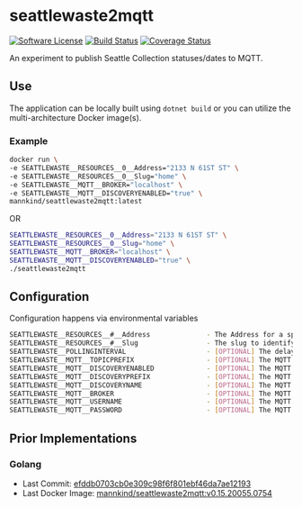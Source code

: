 # seattlewaste2mqtt

[![Software
License](https://img.shields.io/badge/License-MIT-orange.svg?style=flat-square)](https://github.com/mannkind/seattlewaste2mqtt/blob/master/LICENSE.md)
[![Build Status](https://github.com/mannkind/seattlewaste2mqtt/workflows/Main%20Workflow/badge.svg)](https://github.com/mannkind/seattlewaste2mqtt/actions)
[![Coverage Status](https://img.shields.io/codecov/c/github/mannkind/seattlewaste2mqtt/master.svg)](http://codecov.io/github/mannkind/seattlewaste2mqtt?branch=master)

An experiment to publish Seattle Collection statuses/dates to MQTT.

## Use

The application can be locally built using `dotnet build` or you can utilize the multi-architecture Docker image(s).

### Example

```bash
docker run \
-e SEATTLEWASTE__RESOURCES__0__Address="2133 N 61ST ST" \
-e SEATTLEWASTE__RESOURCES__0__Slug="home" \
-e SEATTLEWASTE__MQTT__BROKER="localhost" \
-e SEATTLEWASTE__MQTT__DISCOVERYENABLED="true" \
mannkind/seattlewaste2mqtt:latest
```

OR

```bash
SEATTLEWASTE__RESOURCES__0__Address="2133 N 61ST ST" \
SEATTLEWASTE__RESOURCES__0__Slug="home" \
SEATTLEWASTE__MQTT__BROKER="localhost" \
SEATTLEWASTE__MQTT__DISCOVERYENABLED="true" \
./seattlewaste2mqtt 
```


## Configuration

Configuration happens via environmental variables

```bash
SEATTLEWASTE__RESOURCES__#__Address              - The Address for a specific collection
SEATTLEWASTE__RESOURCES__#__Slug                 - The slug to identify the specific address
SEATTLEWASTE__POLLINGINTERVAL                    - [OPTIONAL] The delay between collection lookups, defaults to "0.08:03:31"
SEATTLEWASTE__MQTT__TOPICPREFIX                  - [OPTIONAL] The MQTT topic on which to publish the collection lookup results, defaults to "home/seattle_waste"
SEATTLEWASTE__MQTT__DISCOVERYENABLED             - [OPTIONAL] The MQTT discovery flag for Home Assistant, defaults to false
SEATTLEWASTE__MQTT__DISCOVERYPREFIX              - [OPTIONAL] The MQTT discovery prefix for Home Assistant, defaults to "homeassistant"
SEATTLEWASTE__MQTT__DISCOVERYNAME                - [OPTIONAL] The MQTT discovery name for Home Assistant, defaults to "seattle_waste"
SEATTLEWASTE__MQTT__BROKER                       - [OPTIONAL] The MQTT broker, defaults to "test.mosquitto.org"
SEATTLEWASTE__MQTT__USERNAME                     - [OPTIONAL] The MQTT username, default to ""
SEATTLEWASTE__MQTT__PASSWORD                     - [OPTIONAL] The MQTT password, default to ""
```

## Prior Implementations

### Golang
* Last Commit: [efddb0703cb0e309c98f6f801ebf46da7ae12193](https://github.com/mannkind/seattlewaste2mqtt/commit/efddb0703cb0e309c98f6f801ebf46da7ae12193)
* Last Docker Image: [mannkind/seattlewaste2mqtt:v0.15.20055.0754](https://hub.docker.com/layers/mannkind/seattlewaste2mqtt/v0.15.20055.0754/images/sha256-6ad7368c88c46326e2ef755053885c113e35981081de38077ff73cf4d4ec08d4?context=explore)